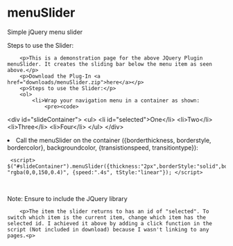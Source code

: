 menuSlider
==========

Simple jQuery menu slider

Steps to use the Slider:

		<p>This is a demonstration page for the above JQuery Plugin menuSlider. It creates the sliding bar below the menu item as seen above.</p>
		<p>Download the Plug-In <a href="downloads/menuSlider.zip">here</a></p>
		<p>Steps to use the Slider:</p>
		<ol>
			<li>Wrap your navigation menu in a container as shown:
				<pre><code>
&#60;div id="slideContainer"&#62;
	&#60;ul&#62;
		&#60;li id="selected"&#62;One&#60;/li&#62;
		&#60;li&#62;Two&#60;/li&#62;
		&#60;li&#62;Three&#60;/li&#62;
		&#60;li>Four&#60;/li&#62;
	&#60;/ul&#62;
&#60;/div&#62;
				</code></pre>
			</li>
			<li>Call the menuSlider on the container ({borderthickness, borderstyle, bordercolor}, backgroundcolor, {transistionspeed, transitiontype}):
				<pre><code>
&#60;script&#62;
$("#slideContainer").menuSlider({thickness:"2px",borderStyle:"solid",borderColor:"blue"}, 
				"rgba(0,0,150,0.4)", 
				{speed:".4s", tStyle:"linear"});
&#60;/script&#62;
				</code></pre>				
			</li>
		</ol>
		<p>Note: Ensure to include the JQuery library</p>

		<p>The item the slider returns to has an id of "selected". To switch which item is the current item, change which item has the selected id. I achieved it above by adding a click function in the script (Not included in download) because I wasn't linking to any pages.<p>
